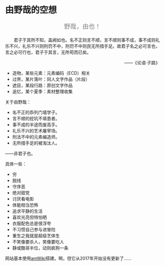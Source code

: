 # 由野哉的空想

<p style="color:gray;font-size:20px;text-align:center">野哉，由也！</p>

　　君子于其所不知，盖阙如也。名不正则言不顺，言不顺则事不成，事不成则礼乐不兴，礼乐不兴则刑罚不中，刑罚不中则民无所措手足。故君子名之必可言也，言之必可行也，君子于其言，无所苟而已矣。

<p align="right">——《论语·子路》</p>

* 造物，某些元素：元素编码（ECD）相关
* 过界，某片落叶：同人文字作品（片段）
* 遮目，某段行路：原创文字作品
* 追忆，某个夏季：素材整理收集

关于由野哉：

* 名不正的忝列门墙学子。
* 言不顺的挖坑不填患者。
* 事不成的半途而废高手。
* 礼乐不兴的艺术屠宰场。
* 刑法不中的元素编造师。
* 无所措手足的被淘汰人。

——非君子也。

具体一些：

* 穷
* 脱线
* 守序恶
* 绝对甜党
* 讨厌看电影
* 体能相当恐怖
* 追求平静的生活
* 喜欢光亮但特怕晒
* 衣服配色总是很浮夸
* 不习惯自己参与进冒险
* 重生之我就是超级艺体生
* 不笑像要杀人，笑像要吃人
* 静或酷哥半位，动则疯狗一条

网站基本使用[amWiki](http://amwiki.org/)搭建。啊，但它从2017年开始没有更新了……
